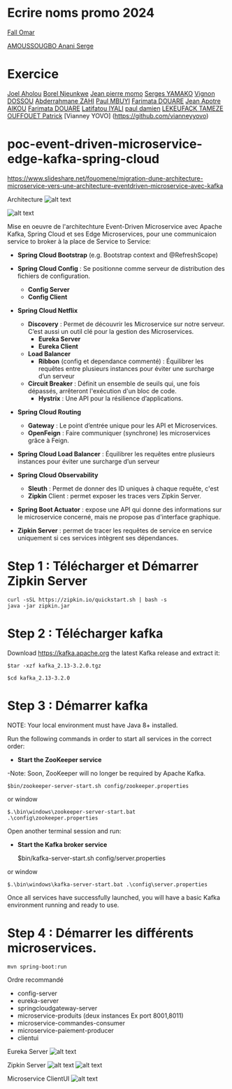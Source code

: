 # Ecrire noms promo 2024

[Fall Omar](https://github.com/omar218)

[AMOUSSOUGBO Anani Serge](htpps://github.com/SergeCodeur)

# Exercice

[Joel Aholou](https://github.com/ahjoel)
[Borel Njeunkwe](https://github.com/Lerob28)
[Jean pierre momo](https://github.com/MomoJeanPierre)
[Serges YAMAKO](https://github.com/yamakoserge)
[Vignon DOSSOU](https://github.com/vignondossou)
[Abderrahmane ZAHI](https://github.com/abderrahmanez)
[Paul MBUYI](https://github.com/PaulMbuyi)
[Farimata DOUARE](https://github.com/Fatim94)
[Jean Apotre AIKOU](https://github.com/jeanapotreaikou)
[Farimata DOUARE](https://github.com/Fatim94)
[Latifatou IYALI](https://github.com/latifahamraou)
[paul damien](https://github.com/pauldamien)
[LEKEUFACK TAMEZE](https://github.com/Lekeufack-Tameze)
[OUFFOUET Patrick](https://github.com/ouffouetpatrick)
[Vianney YOVO] (https://github.com/vianneyyovo)

# poc-event-driven-microservice-edge-kafka-spring-cloud

https://www.slideshare.net/fouomene/migration-dune-architecture-microservice-vers-une-architecture-eventdriven-microservice-avec-kafka

Architecture
![alt text](https://fouomene.com/event-driven-microservice-architecture.jpg)

![alt text](https://fouomene.com/microservice-broker-kafka.jpg)

Mise en oeuvre de l'architechture Event-Driven Microservice avec Apache Kafka, Spring Cloud et ses Edge Microservices, pour une communicaion service to broker à la place de Service to Service:

- **Spring Cloud Bootstrap** (e.g. Bootstrap context and @RefreshScope)

- **Spring Cloud Config** : Se positionne comme serveur de distribution des fichiers de configuration.
  - **Config Server**
  - **Config Client**
- **Spring Cloud Netflix**
  - **Discovery** : Permet de découvrir les Microservice sur notre serveur. C’est aussi un outil clé pour la gestion des Microservices.
    - **Eureka Server**
    - **Eureka Client**
  - **Load Balancer**
    - **Ribbon** (config et dependance commenté) : Équilibrer les requêtes entre plusieurs instances pour éviter une surcharge d’un serveur
  - **Circuit Breaker** : Définit un ensemble de seuils qui, une fois dépassés, arrêteront l'exécution d'un bloc de code.
    - **Hystrix** : Une API pour la résilience d’applications.
- **Spring Cloud Routing**
  - **Gateway** : Le point d’entrée unique pour les API et Microservices.
  - **OpenFeign** : Faire communiquer (synchrone) les microservices grâce à Feign.
- **Spring Cloud Load Balancer** : Équilibrer les requêtes entre plusieurs instances pour éviter une surcharge d’un serveur
- **Spring Cloud Observability**
  - **Sleuth** : Permet de donner des ID uniques à chaque requête, c'est
  - **Zipkin** Client : permet exposer les traces vers Zipkin Server.
- **Spring Boot Actuator** : expose une API qui donne des informations sur le microservice concerné, mais ne propose pas d'interface graphique.

- **Zipkin Server** : permet de tracer les requêtes de service en service uniquement si ces services intègrent ses dépendances.

# Step 1 : Télécharger et Démarrer Zipkin Server

    curl -sSL https://zipkin.io/quickstart.sh | bash -s
    java -jar zipkin.jar

# Step 2 : Télécharger kafka

Download https://kafka.apache.org the latest Kafka release and extract it:

    $tar -xzf kafka_2.13-3.2.0.tgz

    $cd kafka_2.13-3.2.0

# Step 3 : Démarrer kafka

NOTE: Your local environment must have Java 8+ installed.

Run the following commands in order to start all services in the correct order:

- **Start the ZooKeeper service**

-Note: Soon, ZooKeeper will no longer be required by Apache Kafka.

    $bin/zookeeper-server-start.sh config/zookeeper.properties

or window

    $.\bin\windows\zookeeper-server-start.bat .\config\zookeeper.properties

Open another terminal session and run:

- **Start the Kafka broker service**

  $bin/kafka-server-start.sh config/server.properties

or window

    $.\bin\windows\kafka-server-start.bat .\config\server.properties

Once all services have successfully launched, you will have a basic Kafka environment running and ready to use.

# Step 4 : Démarrer les différents microservices.

    mvn spring-boot:run

Ordre recommandé

- config-server
- eureka-server
- springcloudgateway-server
- microservice-produits (deux instances Ex port 8001,8011)
- microservice-commandes-consumer
- microservice-paiement-producer
- clientui

Eureka Server
![alt text](https://fouomene.com/eureka-server.jpg)

Zipkin Server
![alt text](https://fouomene.com/zipkin-kafka1.jpg)
![alt text](https://fouomene.com/zipkin-kafka2.jpg)

Microservice ClientUI
![alt text](https://fouomene.com/minicommerce.jpg)
